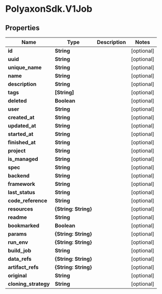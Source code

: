 # PolyaxonSdk.V1Job

## Properties
Name | Type | Description | Notes
------------ | ------------- | ------------- | -------------
**id** | **String** |  | [optional] 
**uuid** | **String** |  | [optional] 
**unique_name** | **String** |  | [optional] 
**name** | **String** |  | [optional] 
**description** | **String** |  | [optional] 
**tags** | **[String]** |  | [optional] 
**deleted** | **Boolean** |  | [optional] 
**user** | **String** |  | [optional] 
**created_at** | **String** |  | [optional] 
**updated_at** | **String** |  | [optional] 
**started_at** | **String** |  | [optional] 
**finished_at** | **String** |  | [optional] 
**project** | **String** |  | [optional] 
**is_managed** | **String** |  | [optional] 
**spec** | **String** |  | [optional] 
**backend** | **String** |  | [optional] 
**framework** | **String** |  | [optional] 
**last_status** | **String** |  | [optional] 
**code_reference** | **String** |  | [optional] 
**resources** | **{String: String}** |  | [optional] 
**readme** | **String** |  | [optional] 
**bookmarked** | **Boolean** |  | [optional] 
**params** | **{String: String}** |  | [optional] 
**run_env** | **{String: String}** |  | [optional] 
**build_job** | **String** |  | [optional] 
**data_refs** | **{String: String}** |  | [optional] 
**artifact_refs** | **{String: String}** |  | [optional] 
**original** | **String** |  | [optional] 
**cloning_strategy** | **String** |  | [optional] 


